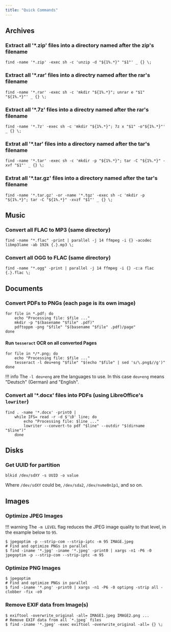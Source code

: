 ```yaml
---
title: "Quick Commands"
---
```


## Archives

### Extract all '*.zip' files into a directory named after the zip's filename

```console
find -name '*.zip' -exec sh -c 'unzip -d "${1%.*}" "$1"' _ {} \;
```

### Extract all '*.rar' files into a directry named after the rar's filename

```console
find -name '*.rar' -exec sh -c 'mkdir "${1%.*}"; unrar e "$1" "${1%.*}"' _ {} \;
```

### Extract all '*.7z' files into a directry named after the rar's filename

```console
find -name '*.7z' -exec sh -c 'mkdir "${1%.*}"; 7z x "$1" -o"${1%.*}"' _ {} \;
```

### Extrat all '*.tar' files into a directory named after the tar's filename

```console
find -name '*.tar' -exec sh -c 'mkdir -p "${1%.*}"; tar -C "${1%.*}" -xvf "$1"' _ {} \;
```

### Extrat all '*.tar.gz' files into a directory named after the tar's filename

```console
find -name '*.tar.gz' -or -name '*.tgz' -exec sh -c 'mkdir -p "${1%.*}"; tar -C "${1%.*}" -xvzf "$1"' _ {} \;
```

## Music

### Convert all FLAC to MP3 (same directory)

```console
find -name "*.flac" -print | parallel -j 14 ffmpeg -i {} -acodec libmp3lame -ab 192k {.}.mp3 \;
```

### Convert all OGG to FLAC (same directory)

```console
find -name "*.ogg" -print | parallel -j 14 ffmpeg -i {} -c:a flac {.}.flac \;
```

## Documents

### Convert PDFs to PNGs (each page is its own image)

```console
for file in *.pdf; do
    echo "Processing file: $file ..."
    mkdir -p "$(basename "$file" .pdf)"
    pdftoppm -png "$file" "$(basename "$file" .pdf)/page"
done
```

#### Run `tesseract` OCR on all converted Pages

```console
for file in */*.png; do
    echo "Processing file: $file ..."
    tesseract -l deu+eng "$file" "$(echo "$file" | sed 's/\.png$//g')"
done
```

!!! info
    The `-l deu+eng` are the languages to use.  In this case `deu+eng` means "Deutsch" (German) and "English".

### Convert all '*.docx' files into PDFs (using LibreOffice's `lowriter`)

```console
find . -name '*.docx' -print0 |
    while IFS= read -r -d $'\0' line; do
        echo "Processing file: $line ..."
        lowriter --convert-to pdf "$line" --outdir "$(dirname "$line")"
    done
```

## Disks

### Get UUID for partition

```console
blkid /dev/sdXY -s UUID -o value
```

Where `/dev/sdXY` could be, `/dev/sda2`, `/dev/nvme0n1p1`, and so on.

## Images

### Optimize JPEG Images

!!! warning
    The `-m LEVEL` flag reduces the JPEG image quality to that level, in the example below to `95`.

```console
$ jpegoptim -p --strip-com --strip-iptc -m 95 IMAGE.jpeg
# Find and optimize PNGs in parallel
$ find -iname '*.jpg' -iname '*.jpeg' -print0 | xargs -n1 -P6 -0 jpegoptim -p --strip-com --strip-iptc -m 95
```

### Optimize PNG Images

```console
$ jpegoptim
# Find and optimize PNGs in parallel
$ find -iname '*.png' -print0 | xargs -n1 -P6 -0 optipng -strip all -clobber -fix -o9
```

### Remove EXIF data from Image(s)

```console
$ exiftool -overwrite_original -all= IMAGE1.jpeg IMAGE2.png ...
# Remove EXIF data from all `*.jpeg` files
$ find -iname '*.jpeg' -exec exiftool -overwrite_original -all= {} \;
```
